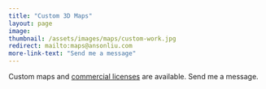 ```yaml
---
title: "Custom 3D Maps"
layout: page
image: 
thumbnail: /assets/images/maps/custom-work.jpg
redirect: mailto:maps@ansonliu.com
more-link-text: "Send me a message"
---
```


Custom maps and [commercial licenses](https://www.printables.com/@ansonl/) are available. Send me a message.

